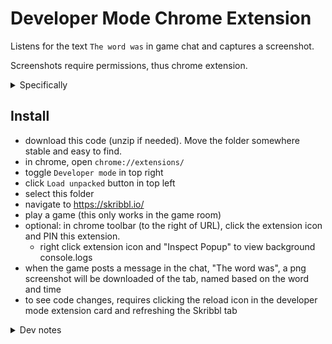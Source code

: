 # Developer Mode Chrome Extension

Listens for the text `The word was` in game chat and captures a screenshot.

Screenshots require permissions, thus chrome extension.

<details><summary>Specifically</summary>

`frontend/content.js` observes the `#game-chat` with a listener that will check if the text contains `The word was`. If true, will notify the backend via `chrome.runtime.sendMessage()`. The `backend/background.js` chrome object contains [chrome.tabs](<[url](https://developer.chrome.com/docs/extensions/reference/api/tabs)>) and has permissions to `chrome.tabs.captureVisibleTab`.

_`background.js` is defined using the `service_worker` key of the Manifest V3, but does not register an actual service worker._

</details>

## Install

- download this code (unzip if needed). Move the folder somewhere stable and easy to find.
- in chrome, open `chrome://extensions/`
- toggle `Developer mode` in top right
- click `Load unpacked` button in top left
- select this folder
- navigate to https://skribbl.io/
- play a game (this only works in the game room)
- optional: in chrome toolbar (to the right of URL), click the extension icon and PIN this extension.
  - right click extension icon and "Inspect Popup" to view background console.logs
- when the game posts a message in the chat, "The word was", a png screenshot will be downloaded of the tab, named based on the word and time
- to see code changes, requires clicking the reload icon in the developer mode extension card and refreshing the Skribbl tab

<details><summary>Dev notes</summary>

- The initial shell was created via chatGpt.
- It was a quick start, but also combined Manifest V2 and V3 syntax.
- Often, it's solutions tried to use keys from chrome objects which didn't exist.
- It required asking gpt questions like "Are you sure this" and "Shouldn't this be like...".
- But it was easy to console.log(chrome) to see what was available in that context. And then reference chrome.tabs API docs from there.
- Overall, it was pleasant and a good way to quickly learn the overall shape of Chrome Extensions workflow.

</details>
